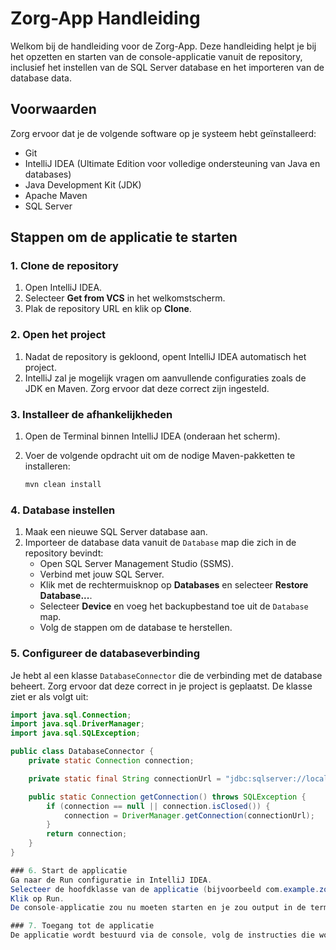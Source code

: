 # Zorg-App Handleiding

Welkom bij de handleiding voor de Zorg-App. Deze handleiding helpt je bij het opzetten en starten van de console-applicatie vanuit de repository, inclusief het instellen van de SQL Server database en het importeren van de database data.

## Voorwaarden

Zorg ervoor dat je de volgende software op je systeem hebt geïnstalleerd:

- Git
- IntelliJ IDEA (Ultimate Edition voor volledige ondersteuning van Java en databases)
- Java Development Kit (JDK)
- Apache Maven
- SQL Server

## Stappen om de applicatie te starten

### 1. Clone de repository

1. Open IntelliJ IDEA.
2. Selecteer **Get from VCS** in het welkomstscherm.
3. Plak de repository URL en klik op **Clone**.

### 2. Open het project

1. Nadat de repository is gekloond, opent IntelliJ IDEA automatisch het project.
2. IntelliJ zal je mogelijk vragen om aanvullende configuraties zoals de JDK en Maven. Zorg ervoor dat deze correct zijn ingesteld.

### 3. Installeer de afhankelijkheden

1. Open de Terminal binnen IntelliJ IDEA (onderaan het scherm).
2. Voer de volgende opdracht uit om de nodige Maven-pakketten te installeren:

    ```bash
    mvn clean install
    ```

### 4. Database instellen

1. Maak een nieuwe SQL Server database aan.
2. Importeer de database data vanuit de `Database` map die zich in de repository bevindt:
   - Open SQL Server Management Studio (SSMS).
   - Verbind met jouw SQL Server.
   - Klik met de rechtermuisknop op **Databases** en selecteer **Restore Database...**.
   - Selecteer **Device** en voeg het backupbestand toe uit de `Database` map.
   - Volg de stappen om de database te herstellen.

### 5. Configureer de databaseverbinding

Je hebt al een klasse `DatabaseConnector` die de verbinding met de database beheert. Zorg ervoor dat deze correct in je project is geplaatst. De klasse ziet er als volgt uit:

```java 
import java.sql.Connection;
import java.sql.DriverManager;
import java.sql.SQLException;

public class DatabaseConnector {
    private static Connection connection;

    private static final String connectionUrl = "jdbc:sqlserver://localhost:1434;databaseName=ZorgConsoleApp;user=sa;password=0992280051;trustServerCertificate=true";

    public static Connection getConnection() throws SQLException {
        if (connection == null || connection.isClosed()) {
            connection = DriverManager.getConnection(connectionUrl);
        }
        return connection;
    }
}

### 6. Start de applicatie
Ga naar de Run configuratie in IntelliJ IDEA.
Selecteer de hoofdklasse van de applicatie (bijvoorbeeld com.example.zorgapp.Main).
Klik op Run.
De console-applicatie zou nu moeten starten en je zou output in de terminal moeten zien.

### 7. Toegang tot de applicatie
De applicatie wordt bestuurd via de console, volg de instructies die worden weergegeven in de terminal.
